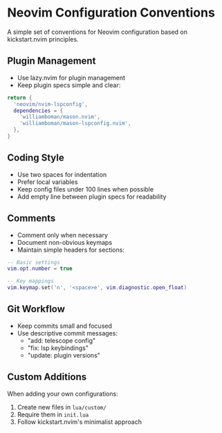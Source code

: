 # Neovim Configuration Conventions

A simple set of conventions for Neovim configuration based on kickstart.nvim principles.


## Plugin Management

- Use lazy.nvim for plugin management
- Keep plugin specs simple and clear:
```lua
return {
  'neovim/nvim-lspconfig',
  dependencies = {
    'williamboman/mason.nvim',
    'williamboman/mason-lspconfig.nvim',
  },
}
```

## Coding Style

- Use two spaces for indentation
- Prefer local variables
- Keep config files under 100 lines when possible
- Add empty line between plugin specs for readability

## Comments

- Comment only when necessary
- Document non-obvious keymaps
- Maintain simple headers for sections:
```lua
-- Basic settings
vim.opt.number = true

-- Key mappings
vim.keymap.set('n', '<space>e', vim.diagnostic.open_float)
```

## Git Workflow

- Keep commits small and focused
- Use descriptive commit messages:
  - "add: telescope config"
  - "fix: lsp keybindings"
  - "update: plugin versions"

## Custom Additions

When adding your own configurations:
1. Create new files in `lua/custom/`
2. Require them in `init.lua`
3. Follow kickstart.nvim's minimalist approach
